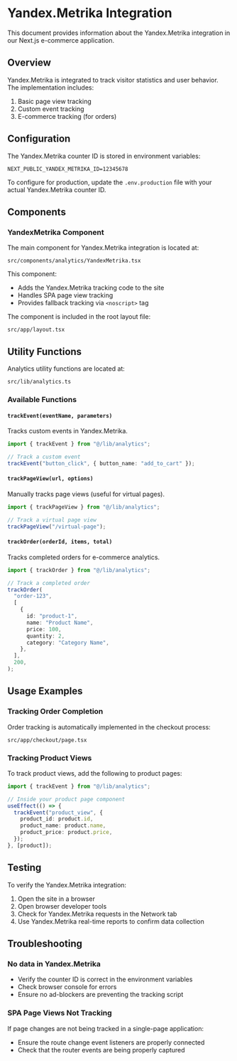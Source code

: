 # Yandex.Metrika Integration

This document provides information about the Yandex.Metrika integration in our Next.js e-commerce application.

## Overview

Yandex.Metrika is integrated to track visitor statistics and user behavior. The implementation includes:

1. Basic page view tracking
2. Custom event tracking
3. E-commerce tracking (for orders)

## Configuration

The Yandex.Metrika counter ID is stored in environment variables:

```
NEXT_PUBLIC_YANDEX_METRIKA_ID=12345678
```

To configure for production, update the `.env.production` file with your actual Yandex.Metrika counter ID.

## Components

### YandexMetrika Component

The main component for Yandex.Metrika integration is located at:

```
src/components/analytics/YandexMetrika.tsx
```

This component:

- Adds the Yandex.Metrika tracking code to the site
- Handles SPA page view tracking
- Provides fallback tracking via `<noscript>` tag

The component is included in the root layout file:

```
src/app/layout.tsx
```

## Utility Functions

Analytics utility functions are located at:

```
src/lib/analytics.ts
```

### Available Functions

#### `trackEvent(eventName, parameters)`

Tracks custom events in Yandex.Metrika.

```typescript
import { trackEvent } from "@/lib/analytics";

// Track a custom event
trackEvent("button_click", { button_name: "add_to_cart" });
```

#### `trackPageView(url, options)`

Manually tracks page views (useful for virtual pages).

```typescript
import { trackPageView } from "@/lib/analytics";

// Track a virtual page view
trackPageView("/virtual-page");
```

#### `trackOrder(orderId, items, total)`

Tracks completed orders for e-commerce analytics.

```typescript
import { trackOrder } from "@/lib/analytics";

// Track a completed order
trackOrder(
  "order-123",
  [
    {
      id: "product-1",
      name: "Product Name",
      price: 100,
      quantity: 2,
      category: "Category Name",
    },
  ],
  200,
);
```

## Usage Examples

### Tracking Order Completion

Order tracking is automatically implemented in the checkout process:

```
src/app/checkout/page.tsx
```

### Tracking Product Views

To track product views, add the following to product pages:

```typescript
import { trackEvent } from "@/lib/analytics";

// Inside your product page component
useEffect(() => {
  trackEvent("product_view", {
    product_id: product.id,
    product_name: product.name,
    product_price: product.price,
  });
}, [product]);
```

## Testing

To verify the Yandex.Metrika integration:

1. Open the site in a browser
2. Open browser developer tools
3. Check for Yandex.Metrika requests in the Network tab
4. Use Yandex.Metrika real-time reports to confirm data collection

## Troubleshooting

### No data in Yandex.Metrika

- Verify the counter ID is correct in the environment variables
- Check browser console for errors
- Ensure no ad-blockers are preventing the tracking script

### SPA Page Views Not Tracking

If page changes are not being tracked in a single-page application:

- Ensure the route change event listeners are properly connected
- Check that the router events are being properly captured

